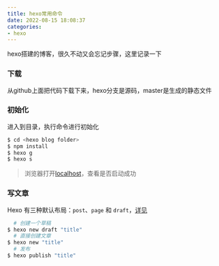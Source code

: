 ```yaml
---
title: hexo常用命令
date: 2022-08-15 18:08:37
categories:
- hexo
---
```



hexo搭建的博客，很久不动又会忘记步骤，这里记录一下

### 下载
从github上面把代码下载下来，hexo分支是源码，master是生成的静态文件

### 初始化
进入到目录，执行命令进行初始化

``` bash
$ cd <hexo blog folder>
$ npm install
$ hexo g
$ hexo s
```

>浏览器打开[localhost](http://localhost:4000/)，查看是否启动成功

### 写文章
Hexo 有三种默认布局：`post`、`page` 和 `draft`，[详见](https://hexo.io/zh-cn/docs/writing)
 
```bash
  # 创建一个草稿
$ hexo new draft "title"
  # 直接创建文章
$ hexo new "title"
  # 发布
$ hexo publish "title"
```
